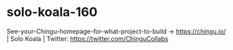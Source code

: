 # solo-koala-160
See-your-Chingu-homepage-for-what-project-to-build -> https://chingu.io/ | Solo Koala | Twitter: https://twitter.com/ChinguCollabs
